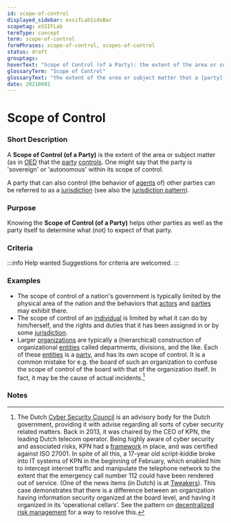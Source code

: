 ```yaml
---
id: scope-of-control
displayed_sidebar: essifLabSideBar
scopetag: eSSIFLab
termType: concept
term: scope-of-control
formPhrases: scope-of-control, scopes-of-control
status: draft
grouptags:
hoverText: "Scope of Control (of a Party): the extent of the area or subject matter that the Party controls."
glossaryTerm: "Scope of Control"
glossaryText: "the extent of the area or subject matter that a [party](@) [controls](controller@)."
date: 20210601
---
```


# Scope of Control


### Short Description

A **Scope of Control (of a Party)** is the extent of the area or subject matter (as in [OED](https://www.lexico.com/definition/scope) that the [party](@) [controls](controller@). One might say that the party is 'sovereign' or 'autonomous' within its scope of control.

A party that can also control (the behavior of [agents](@) of) other parties can be referred to as a [jurisdiction](@) (see also the [jurisdiction pattern](pattern-jurisdiction@)).

### Purpose

Knowing the **Scope of Control (of a Party)** helps other parties as well as the party itself to determine what (not) to expect of that party.

### Criteria

:::info Help wanted
Suggestions for criteria are welcomed.
:::

### Examples

- The scope of control of a nation's government is typically limited by the physical area of the nation and the behaviors that [actors](@) and [parties](@) may exhibit there.
- The scope of control of an [individual](human-being@) is limited by what it can do by him/herself, and the rights and duties that it has been assigned in or by some [jurisdiction](@).
- Larger [organizations](@) are typically a (hierarchical) construction of organizational [entities](@) called departments, divisions, and the like. Each of these [entities](@) is a [party](@), and has its own scope of control. It is a common mistake for e.g. the board of such an organization to confuse the scope of control of the board with that of the organization itself. In fact, it may be the cause of actual incidents.[^1]



### Notes

[^1]: The Dutch [Cyber Security Council](https://www.cybersecuritycouncil.nl/) is an advisory body for the Dutch government, providing it with advise regarding all sorts of cyber security related matters. Back in 2013, it was chaired by the CEO of KPN, the leading Dutch telecom operator. Being highly aware of cyber security and associated risks, KPN had a [framework](normative-framework@) in place, and was certified against ISO 27001. In spite of all this, a 17-year old script-kiddie broke into IT systems of KPN in the beginning of February, which enabled him to intercept internet traffic and manipulate the telephone network to the extent that the emergency call number 112 could have been rendered out of service. (One of the news items (in Dutch) is at [Tweakers](https://tweakers.net/nieuws/87454/kpn-hacker-zag-acties-als-een-kwajongensstreek.html)). This case demonstrates that there is a difference between an organization having information security organized at the board level, and having it organized in its 'operational cellars'. See the pattern on [decentralized risk management](pattern-decentralized-risk-management@) for a way to resolve this.
